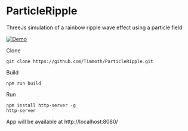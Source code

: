 # ParticleRipple

ThreeJs simulation of a rainbow ripple wave effect using a particle field

[![Demo](https://img.shields.io/badge/live-demo-green?style=flat-square)](https://timmoth.com/showcase/OywMsLZzgkeCVmjVgnHt7g)

Clone
```
git clone https://github.com/Timmoth/ParticleRipple.git
```
Build
```
npm run build
```
Run 
```
npm install http-server -g
http-server
```
App will be available at http://localhost:8080/

